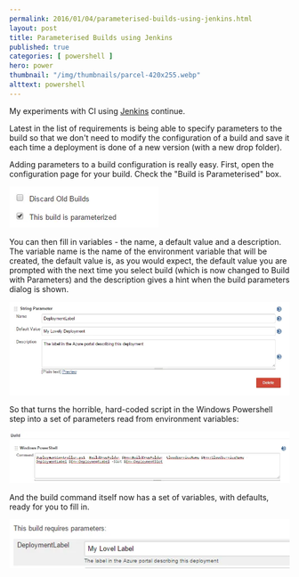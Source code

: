 ```yaml
---
permalink: 2016/01/04/parameterised-builds-using-jenkins.html
layout: post
title: Parameterised Builds using Jenkins
published: true 
categories: [ powershell ]
hero: power
thumbnail: "/img/thumbnails/parcel-420x255.webp"
alttext: powershell
---
```


My experiments with CI using [Jenkins](https://jenkins-ci.org/) continue.

Latest in the list of requirements is being able to specify parameters to the build 
so that we don't need to modify the configuration of a build and save it each time 
a deployment is done of a new version (with a new drop folder).

Adding parameters to a build configuration is really easy. First, open the 
configuration page for your build. Check the "Build is Parameterised" box.

![checkbox](/img/posts/parameterised-builds-using-jenkins/build-is-parameterised.webp)

You can then fill in variables - the name, a default value and a description. The 
variable name is the name of the environment variable that will be created, the 
default value is, as you would expect, the default value you are prompted with the 
next time you select build (which is now changed to Build with Parameters) and the 
description gives a hint when the build parameters dialog is shown.

![string](/img/posts/parameterised-builds-using-jenkins/string-parameter.webp)

So that turns the horrible, hard-coded script in the Windows Powershell step into a 
set of parameters read from environment variables:

![script](/img/posts/parameterised-builds-using-jenkins/build-with-parameters.webp)

And the build command itself now has a set of variables, with defaults, ready for 
you to fill in.

![build](/img/posts/parameterised-builds-using-jenkins/build-parameter.webp)


